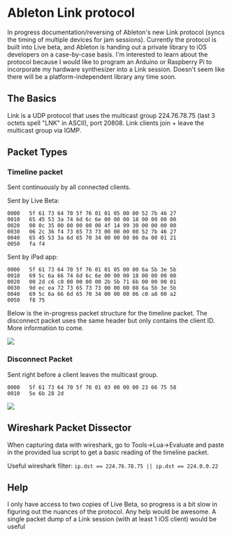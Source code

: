 # Ableton Link protocol
In progress documentation/reversing of Ableton's new Link protocol (syncs the timing of multiple devices 
for jam sessions). Currently the protocol is built into Live beta, and Ableton is handing out a private
library to iOS developers on a case-by-case basis. I'm interested to learn about the protocol because I 
would like to program an Arduino or Raspberry Pi to incorporate my hardware synthesizer into a Link
session. Doesn't seem like there will be a platform-independent library any time soon.

## The Basics
Link is a UDP protocol that uses the multicast group 224.76.78.75 (last 3 octets spell "LNK" in ASCII), 
port 20808. Link clients join + leave the multicast group via IGMP.

## Packet Types
### Timeline packet
Sent continuously by all connected clients.

Sent by Live Beta: 

```
0000   5f 61 73 64 70 5f 76 01 01 05 00 00 52 7b 46 27
0010   65 45 53 3a 74 6d 6c 6e 00 00 00 18 00 00 00 00
0020   00 0c 35 00 00 00 00 00 4f 14 99 30 00 00 00 00
0030   06 2c 36 f4 73 65 73 73 00 00 00 08 52 7b 46 27
0040   65 45 53 3a 6d 65 70 34 00 00 00 06 0a 00 01 21
0050   fa f4
```

Sent by iPad app:

```
0000   5f 61 73 64 70 5f 76 01 01 05 00 00 6a 5b 3e 5b
0010   69 5c 6a 66 74 6d 6c 6e 00 00 00 18 00 00 00 00
0020   00 2d c6 c0 00 00 00 00 2b 5b 71 6b 00 00 00 01
0030   9d ec ea 72 73 65 73 73 00 00 00 08 6a 5b 3e 5b
0040   69 5c 6a 66 6d 65 70 34 00 00 00 06 c0 a8 00 a2
0050   f8 75
```

Below is the in-progress packet structure for the timeline packet. 
The disconnect packet uses the same header but only contains the client ID.
More information to come.

![](http://i.imgur.com/O9T3A68.png)

### Disconnect Packet
Sent right before a client leaves the multicast group.
```
0000   5f 61 73 64 70 5f 76 01 03 00 00 00 23 66 75 58
0010   5e 6b 28 2d
```

![](http://i.imgur.com/oLzkIVO.png)

## Wireshark Packet Dissector
When capturing data with wireshark, go to Tools->Lua->Evaluate and paste in the
provided lua script to get a basic reading of the timeline packet.

Useful wireshark filter: `ip.dst == 224.76.78.75 || ip.dst == 224.0.0.22`

## Help
I only have access to two copies of Live Beta, so progress is a bit slow in figuring out the nuances of the protocol. Any help would be awesome. A single packet dump of a Link session (with at least 1 iOS client) would be useful
